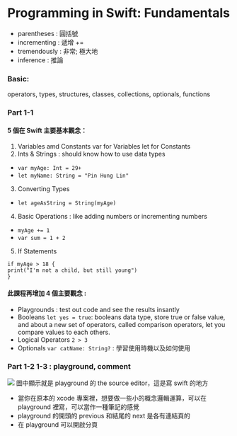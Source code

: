 # Programming in Swift: Fundamentals




- parentheses : 圓括號
- incrementing : 遞增 +=
- tremendously : 非常; 極大地
- inference : 推論


### Basic:
operators, types, structures, classes, collections, optionals, functions

### Part 1-1

#### 5 個在 Swift 主要基本觀念：

1. Variables amd Constants
var for Variables
let for Constants
2. Ints & Strings : should know how to use data types
 - `var myAge: Int = 29+`
 - `let myName: String = "Pin Hung Lin"`
3. Converting Types
- `let ageAsString = String(myAge)`
4. Basic Operations : like adding numbers or incrementing numbers
- `myAge += 1`
- `var sum = 1 + 2`
5. If Statements
```
if myAge > 18 {
print("I'm not a child, but still young")
}
```

#### 此課程再增加 4 個主要觀念 : 

- Playgrounds : test out code and see the results insantly
- Booleans `let yes = true`: booleans data type, store true or false value, and about a new set of operators, called comparison operators, let you compare values to each others.
- Logical Operators `2 > 3` 
- Optionals `var catName: String?` : 學習使用時機以及如何使用



### Part 1-2 1-3 : playground, comment

![](https://i.imgur.com/DsgFzIW.png)
圖中顯示就是 playground 的 the source editor，這是寫 swift 的地方
- 當你在原本的 xcode 專案裡，想要做一些小的概念邏輯運算，可以在 playground 裡寫，可以當作一種筆記的感覺
- playground 的開頭的 previous 和結尾的 next 是各有連結頁的
- 在 playground 可以開啟分頁